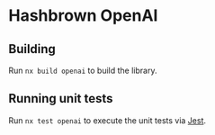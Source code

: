 # Hashbrown OpenAI

## Building

Run `nx build openai` to build the library.

## Running unit tests

Run `nx test openai` to execute the unit tests via [Jest](https://jestjs.io).

